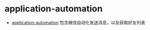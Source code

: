 # application-automation

- [application-automation](https://github.com/automation9417/application-automation/WechatSearch) 包含微信自动化发送消息，以及获取好友列表


